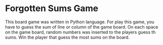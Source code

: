 # Forgotten Sums Game
 This board game was written in Python language.
 For play this game, you have to guess the sum of line or column of the game board.
 On each space on the game board, random numbers was inserted to the players guess th sums.
 Win the player that guess the most sums on the board.
